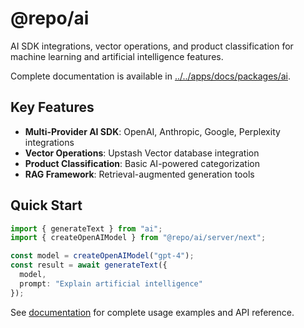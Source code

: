 # @repo/ai

AI SDK integrations, vector operations, and product classification for machine
learning and artificial intelligence features.

Complete documentation is available in
[../../apps/docs/packages/ai](../../apps/docs/packages/ai).

## Key Features

- **Multi-Provider AI SDK**: OpenAI, Anthropic, Google, Perplexity integrations
- **Vector Operations**: Upstash Vector database integration
- **Product Classification**: Basic AI-powered categorization
- **RAG Framework**: Retrieval-augmented generation tools

## Quick Start

```typescript
import { generateText } from "ai";
import { createOpenAIModel } from "@repo/ai/server/next";

const model = createOpenAIModel("gpt-4");
const result = await generateText({
  model,
  prompt: "Explain artificial intelligence"
});
```

See [documentation](../../apps/docs/packages/ai) for complete usage examples and
API reference.
